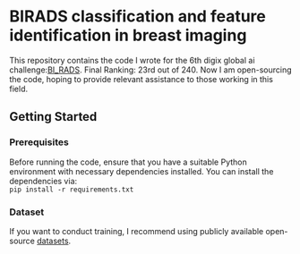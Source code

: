 # BIRADS classification and feature identification in breast imaging
This repository contains the code I wrote for the 6th digix global ai challenge:[BI_RADS](https://www.saikr.com/vse/2024/DIGIX).
Final Ranking: 23rd out of 240.
Now I am open-sourcing the code, hoping to provide relevant assistance to those working in this field.  

## Getting Started  
### Prerequisites  
Before running the code, ensure that you have a suitable Python environment with necessary dependencies installed. You can install the dependencies via:  
`pip install -r requirements.txt`  
### Dataset  
If you want to conduct training, I recommend using publicly available open-source [datasets](https://www.kaggle.com/datasets/jimitdand/mammographic-mass-data-set-for-breast-cancer).  

